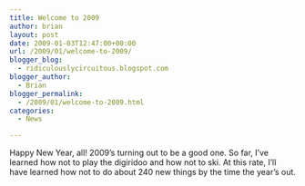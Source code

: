```yaml
---
title: Welcome to 2009
author: brian
layout: post
date: 2009-01-03T12:47:00+00:00
url: /2009/01/welcome-to-2009/
blogger_blog:
  - ridiculouslycircuitous.blogspot.com
blogger_author:
  - Brian
blogger_permalink:
  - /2009/01/welcome-to-2009.html
categories:
  - News

---
```

[<img src="http://4.bp.blogspot.com/_1bayJx4ovbY/SV9uWMwWqwI/AAAAAAAAAB8/TD6rA-OuAUc/s320/IMG_1628.jpg" border="0" alt="" />][1]Happy New Year, all! 2009&#8217;s turning out to be a good one. So far, I&#8217;ve learned how not to play the digiridoo and how not to ski. At this rate, I&#8217;ll have learned how not to do about 240 new things by the time the year&#8217;s out.

 [1]: http://4.bp.blogspot.com/_1bayJx4ovbY/SV9uWMwWqwI/AAAAAAAAAB8/TD6rA-OuAUc/s1600-h/IMG_1628.jpg